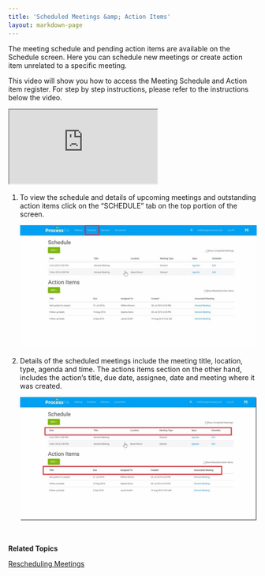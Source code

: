 ```yaml
---
title: 'Scheduled Meetings &amp; Action Items'
layout: markdown-page
---
```

The meeting schedule and pending action items are available on the Schedule screen. Here you can schedule new meetings or create action item unrelated to a specific meeting.

This video will show you how to access the Meeting Schedule and Action item register. For step by step instructions, please refer to the instructions below the video.

<div class="container my-5">
    <div class="embed-responsive embed-responsive-16by9">
        <iframe class="embed-responsive-item" src="https://www.youtube.com/embed/lO7skQAVS14" allowfullscreen></iframe>
    </div>
</div>

  1. To view the schedule and details of upcoming meetings and outstanding action items click on the “SCHEDULE” tab on the top portion of the screen.
  
      <img class="img-fluid" src="/content/pages/help/clip_image002-4.jpg" />

  2. Details of the scheduled meetings include the meeting title, location, type, agenda and time. The actions items section on the other hand, includes the action’s title, due date, assignee, date and meeting where it was created.
  
      <img class="img-fluid" src="/content/pages/help/clip_image004_thumb-4.jpg" />

&nbsp;

**Related Topics**

[Rescheduling Meetings](/quick-start-guide/scheduled-meetings-action-items/rescheduling-meetings/)
